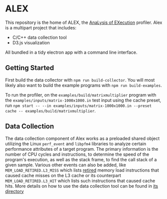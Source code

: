 # ALEX

This repository is the home of ALEX, the
[AnaLysis of EXecution](https://en.wikipedia.org/wiki/Backronym) profiler.
Alex is a multipart project that includes:

* C/C++ data collection tool
* D3.js visualization

All bundled in a tidy electron app with a command line interface.

## Getting Started

First build the data collector with `npm run build-collector`. You will most
likely also want to build the example programs with `npm run build-examples`.

To run the profiler, on the `examples/build/matrixmultiplier` program with
the `examples/inputs/matrix-1000x1000.in` test input using the cache preset,
run `npm start -- --in examples/inputs/matrix-1000x1000.in --preset cache -- examples/build/matrixmultiplier`.

## Data Collection

The data collection component of Alex works as a preloaded shared object utilizing the Linux `perf_event` and `libpfm4` libraries to analyze certain performance attributes of a target program. The primary information is the number of CPU cycles and instructions, to determine the speed of the program's execution, as well as the stack frame, to find the call stack of a given sample. Various other events can also be added, like `MEM_LOAD_RETIRED.L3_MISS` which lists [retired](https://stackoverflow.com/a/22369286) memory load instructions that caused cache misses on the L3 cache or its counterpart `MEM_LOAD_RETIRED.L3_HIT` which lists such instructions that caused cache hits. More details on how to use the data collection tool can be found in [its directory](data-collection)
